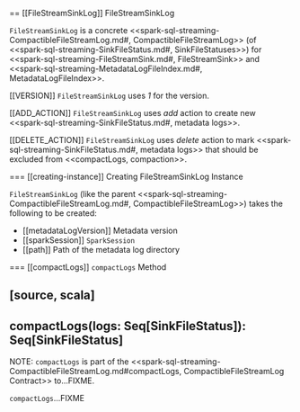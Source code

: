 == [[FileStreamSinkLog]] FileStreamSinkLog

`FileStreamSinkLog` is a concrete <<spark-sql-streaming-CompactibleFileStreamLog.md#, CompactibleFileStreamLog>> (of <<spark-sql-streaming-SinkFileStatus.md#, SinkFileStatuses>>) for <<spark-sql-streaming-FileStreamSink.md#, FileStreamSink>> and <<spark-sql-streaming-MetadataLogFileIndex.md#, MetadataLogFileIndex>>.

[[VERSION]]
`FileStreamSinkLog` uses *1* for the version.

[[ADD_ACTION]]
`FileStreamSinkLog` uses *add* action to create new <<spark-sql-streaming-SinkFileStatus.md#, metadata logs>>.

[[DELETE_ACTION]]
`FileStreamSinkLog` uses *delete* action to mark <<spark-sql-streaming-SinkFileStatus.md#, metadata logs>> that should be excluded from <<compactLogs, compaction>>.

=== [[creating-instance]] Creating FileStreamSinkLog Instance

`FileStreamSinkLog` (like the parent <<spark-sql-streaming-CompactibleFileStreamLog.md#, CompactibleFileStreamLog>>) takes the following to be created:

* [[metadataLogVersion]] Metadata version
* [[sparkSession]] `SparkSession`
* [[path]] Path of the metadata log directory

=== [[compactLogs]] `compactLogs` Method

[source, scala]
----
compactLogs(logs: Seq[SinkFileStatus]): Seq[SinkFileStatus]
----

NOTE: `compactLogs` is part of the <<spark-sql-streaming-CompactibleFileStreamLog.md#compactLogs, CompactibleFileStreamLog Contract>> to...FIXME.

`compactLogs`...FIXME
